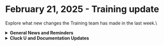 # February 21, 2025 - Training update

Explore what new changes the Training team has made in the last week.\\

<details>

<summary><strong>General News and Reminders</strong></summary>

* **SHOUT OUTS** **TO:**
  * George, Michael, Denis, Daniel, and Brandon for passing the Foundations Certification.
    * Take the [foundations-certification.md](../../../cluck-university/rewst-foundations/foundations-certification.md "mention") Exam, and collect your prestigious **Certified Rewster** badge in Discord along with access to the super-secret Discord channel.&#x20;
  * Robert and Niels for passing the Clean Automation Certification.
    * Take the [clean-automation-certification.md](../../../cluck-university/clean-automation/clean-automation-certification.md "mention") exam and get that fancy certificate!
* The next [**Rewst Foundations Bootcamp**](https://docs.rewst.help/cluck-university/rewst-foundations#live-instructor-led-bootcamp) is coming up **Mar 3 - Mar 4.** Remember to register for **both parts 1 and 2!**
  * [Part 1](https://calendly.com/cluck-u/rewst-foundations-bootcamp-pt-1?month=2025-01) (Lessons 1 - 3)
  * [Part 2](https://calendly.com/cluck-u/rewst-foundations-bootcamp-pt-2) (Lessons 4 - 7)
* Join us in our [Cluck-U Discord channel](https://discord.com/channels/936789089703845988/1121465945295167588) if you have any questions, comments, or concerns!
* [Sign up for the Office Hours](https://calendly.com/cluck-u/office-hours?) to work through any questions you have during and after training! If there is something you want us to cover, Let us know!

</details>

<details>

<summary><strong>Cluck U and Documentation Updates</strong></summary>

**What's New at Cluck University?**

_**Weekly Training Starting March 10:**_

| Day         | Time                | Session                                            |
| ----------- | ------------------- | -------------------------------------------------- |
| **Monday**  | 9:30–10:30 AM PT    | Office Hour                                        |
|             | 10:45–11:45 AM PT   | Automation Basics (recommended before Foundations) |
| **Tue–Thu** | 9:30 AM–12:00 PM PT | Rewst Foundations (building & troubleshooting)     |

_**Monthly Clean Automation Starting March 24:**_

| Day         | Time                | Session                       |
| ----------- | ------------------- | ----------------------------- |
| **Monday**  | 9:30–10:30 AM PT    | Office Hour                   |
|             | 10:45–11:45 AM PT   | Automation Basics             |
|             | 12:00–1:00 PM PT    | Clean Automation: Lesson 1    |
|             | 1:00–2:00 PM PT     | Clean Automation: Lesson 2    |
| **Tue–Thu** | 9:30 AM–12:00 PM PT | Foundations                   |
|             | 1:00–2:00 PM PT     | Clean Automation: Lessons 3–5 |

* The team is working on some **self-paced onboarding** education content behind the scenes...stay tuned!

**The List of Reminders:**

* Check out the Cluck University Landing Page @ [go.rew.st/cluck-university](https://go.rew.st/cluck-university) for all the latest courses self-serve and live.
* We'd love your feedback on Training and Documentation! [Please fill out this form to let us know how we can improve](https://www.surveymonkey.com/r/rewsttrainingfeedback).
* Make training and documentation requests at [https://rewst.canny.io/](https://rewst.canny.io/)

**New & Updated Pages:**

* [onboarding-checklist](../../../cluck-university/getting-started/onboarding-checklist/ "mention")
* [Webroot integration documentation](https://docs.rewst.help/documentation/integrations/security/webroot/webroot-integration-setup)
* [Cove integration documentation](https://docs.rewst.help/documentation/integrations/security/cove-integration)
* [Support access documentation](https://docs.rewst.help/support/rewst-support-allow-write-access)
* [Bitdefender integration documentation](https://docs.rewst.help/documentation/integrations/security/bitdefender-gravityzone-integration)
* [Nodeware integration documentation](https://docs.rewst.help/documentation/integrations/security/nodeware-integration)
* [GitHub integration documentation](https://docs.rewst.help/documentation/integrations/version-control/github-integration)
* [Amend Mailbox Permissions Crate](https://docs.rewst.help/prebuilt-automations/existing-crate-documentation/amend-mailbox-permissions-crate)
* [Display validation errors in a workflow's required fields](https://docs.rewst.help/documentation/workflows/display-validation-errors-in-a-workflows-required-fields)
* [Production Crate list](https://docs.rewst.help/prebuilt-automations/crates/production-crate-list)
* [An update to our introductory trigger documentation, now with more about core triggers](https://docs.rewst.help/documentation/intro-to-triggers)
* [A brief intro to organizational mapping](https://docs.rewst.help/documentation/integrations/general/organization-mapping)

</details>



